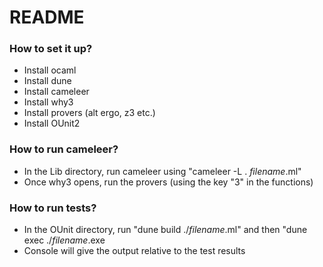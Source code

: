 # README #

### How to set it up? ###

* Install ocaml
* Install dune
* Install cameleer
* Install why3
* Install provers (alt ergo, z3 etc.)
* Install OUnit2

### How to run cameleer? ###

* In the Lib directory, run cameleer using "cameleer -L . *filename*.ml"
* Once why3 opens, run the provers (using the key "3" in the functions)

### How to run tests? ###

* In the OUnit directory, run "dune build ./*filename*.ml" and then "dune exec ./*filename*.exe
* Console will give the output relative to the test results
